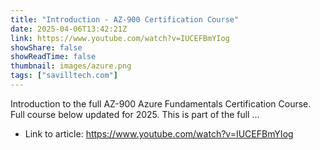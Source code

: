 ```yaml
---
title: "Introduction - AZ-900 Certification Course"
date: 2025-04-06T13:42:21Z
link: https://www.youtube.com/watch?v=IUCEFBmYIog
showShare: false
showReadTime: false
thumbnail: images/azure.png
tags: ["savilltech.com"]
---
```

Introduction to the full AZ-900 Azure Fundamentals Certification Course. Full course below updated for 2025. This is part of the full ...

- Link to article: https://www.youtube.com/watch?v=IUCEFBmYIog